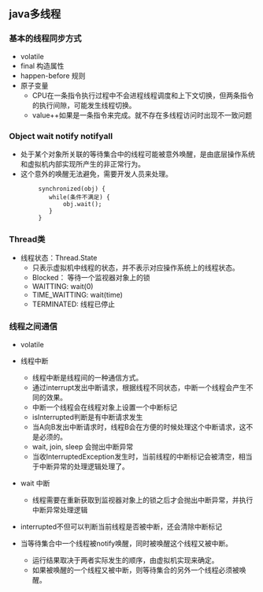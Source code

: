 ## java多线程

### 基本的线程同步方式
 * volatile
 * final 构造属性
 * happen-before 规则
 * 原子变量
   + CPU在一条指令执行过程中不会进程线程调度和上下文切换，但两条指令的执行间隙，可能发生线程切换。
   + value++如果是一条指令来完成。就不存在多线程访问时出现不一致问题

### Object wait notify notifyall
 * 处于某个对象所关联的等待集合中的线程可能被意外唤醒，是由底层操作系统和虚拟机内部实现所产生的非正常行为。
 * 这个意外的唤醒无法避免，需要开发人员来处理。
   ```
        synchronized(obj) {
           while(条件不满足) {
               obj.wait();
           }
        }
   ```
 
### Thread类
 * 线程状态：Thread.State
   + 只表示虚拟机中线程的状态，并不表示对应操作系统上的线程状态。
   + Blocked： 等待一个监视器对象上的锁
   + WAITTING: wait(0)
   + TIME_WAITTING: wait(time)
   + TERMINATED: 线程已停止
   
### 线程之间通信
 * volatile
 
 * 线程中断
   + 线程中断是线程间的一种通信方式。
   + 通过interrupt发出中断请求，根据线程不同状态，中断一个线程会产生不同的效果。
   + 中断一个线程会在线程对象上设置一个中断标记
   + isInterrupted判断是有中断请求发生
   + 当A向B发出中断请求时，线程B会在方便的时候处理这个中断请求，这不是必须的。
   + wait, join, sleep 会抛出中断异常
   + 当收InterruptedException发生时，当前线程的中断标记会被清空，相当于中断异常的处理逻辑处理了。
 * wait 中断
   + 线程需要在重新获取到监视器对象上的锁之后才会抛出中断异常，并执行中断异常处理逻辑
   
 * interrupted不但可以判断当前线程是否被中断，还会清除中断标记
 * 当等待集合中一个线程被notify唤醒，同时被唤醒这个线程又被中断。
   + 运行结果取决于两者实际发生的顺序，由虚拟机实现来确定。
   + 如果被唤醒的一个线程又被中断，则等待集合的另外一个线程必须被唤醒。